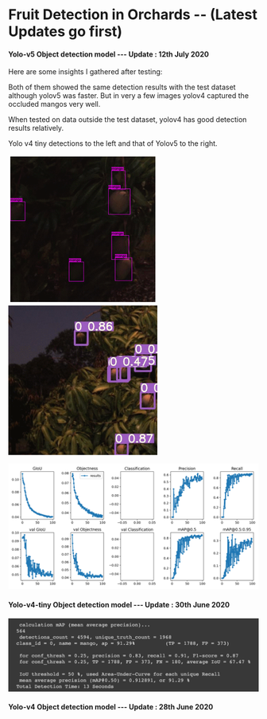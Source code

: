 # Fruit Detection in Orchards -- (Latest Updates go first)

####  Yolo-v5 Object detection model ---  Update : 12th July 2020  

Here are some insights I gathered after testing:

Both of them showed the same detection results with the test dataset although yolov5 was faster. But in very a few images yolov4 captured the occluded mangos very well.

When tested on data outside the test dataset, yolov4 has good detection results relatively.

Yolo v4 tiny detections to the left and that of Yolov5 to the right. 

<img src = "/Detection Results/Yolov4.gif" width = "300">  <img src = "/Detection Results/Yolov5.gif" width = "300"> 

<img src = "/Detection Results/Yolov5s-results.png" width = "800">  

####  Yolo-v4-tiny Object detection model ---  Update : 30th June 2020   

<img src = "/Detection Results/Yolov4-tiny results.png" width = "800"> 

#### Yolo-v4  Object detection model ---  Update : 28th June 2020   

 



